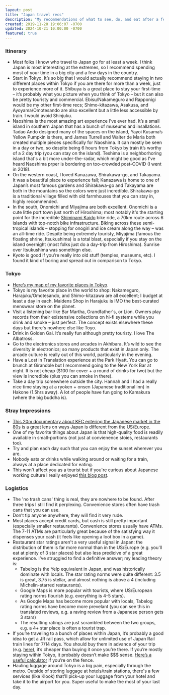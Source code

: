 ```yaml
---
layout: post
title: "Japan travel recs"
description: "My recommendations of what to see, do, and eat after a few trips to Japan."
created: 2019-11-28 19:06:07 -0700
updated: 2024-10-21 10:00:00 -0700
featured: true
---
```


### Itinerary

* Most folks I know who travel to Japan go for at least a week. I think Japan is most interesting at the extremes, so I recommend spending most of your time in a big city and a few days in the country.
* Start in Tokyo. It’s so big that I would actually recommend staying in two different places within Tokyo if you are there for more than a week, just to experience more of it. Shibuya is a great place to stay your first-time – it’s probably what you picture when you think of Tokyo – but it can also be pretty touristy and commercial. Ebisu/Nakameguro and Rapponigi would be my other first-time recs; Shimo-kitazawa, Asakusa, and Ayoyama/Omotesando are also excellent but a little less accessible by train. I would avoid Shinjuku.
* Naoshima is the most amazing art experience I’ve ever had. It’s a small island in southern Japan that has a bunch of museums and insallations. Tadao Ando designed many of the spaces on the island, Yayoi Kusama’s Yellow Pumpkin is there, and James Turrell and Walter de Maria both created multiple pieces specifically for Naoshima. It can mostly be seen in a day or two, so despite being 6 hours from Tokyo by train it’s worthy of a 2 day trip (you can stay on the island). Teshima is a neighborhoring island that's a bit more under-the-radar, which might be good as I've heard Naoshima prper is bordering on too-crowded post-COVID (I went in 2018).
* On the western coast, I loved Kanazawa, Shirakawa-go, and Takayama. It was a beautiful place to experience fall; Kanazawa is home to one of Japan’s most famous gardens and Shirakawa-go and Takayama are both in the mountains so the colors were just incredible. Shirakawa-go is a traditional village filled with old farmhouses that you can stay in, highly recommended.
* In the south, Onomichi and Miyajima are both excellent. Onomichi is a cute little port town just north of Hiroshima; most notably it's the starting point for the incredible [Shiminami Kaido](https://www.japan-guide.com/e/e3478.html) bike ride, a 70km route across 6 islands with top-notch bike infrastructure. Biking across these semi-tropical islands – stopping for onogiri and ice cream along the way – was an all-time ride. Despite being extremely touristy, Miyajima (famous the floating shrine, Itsukushima) is a total blast, especially if you stay on the island overnight (most folks just do a day-trip from Hiroshima). Sunrise over Itsukushima was somethign else.
* Kyoto is good if you’re really into old stuff (temples, museums, etc). I found it kind of boring and spread out in comparison to Tokyo.

### Tokyo

* [Here’s my map of my favorite places in Tokyo](https://goo.gl/maps/B7TCB7d796fSre8N7).
* Tokyo is my favorite place in the world to shop: Nakameguro, Harajuku/Omotesando, and Shimo-kitazawa are all excellent; I budget at least a day in each. Maidens Shop in Harajuku is IMO the best-curated menswear store on the planet.
* Visit a listening bar like Bar Martha, Grandfather's, or Lion. Owners play records from their existensive collections on hi-fi systems while you drink and smoke – just perfect. The concept exists elsewhere these days but there's nowhere else like Toyo.
* Drink in Golden Gai. It’s really fun although pretty touristy. I love The Albatross.
* Go to the electronics stores and arcades in Akhibara. It’s wild to see the diversity in electronics; so many products that exist in Japan only. The arcade culture is really out of this world, particularly in the evening.
* Have a Lost in Translation experience at the Park Hyatt. You can go to brunch at Girandole but I recommend going to the New York Bar at night. It is not cheap ($100 for cover + a round of drinks for two) but the view is incredible (plus you can smoke in there).
* Take a day trip somewhere outside the city. Hannah and I had a really nice time staying at a ryoken + onsen (Japanese traditional inn) in Hakone (1.5hrs away). A lot of people have fun going to Kamakura (where the big buddha is).

### Stray Impressions

* [This 20m documentary about KFC entering the Japanese market in the 80s](https://www.youtube.com/watch?v=uwwmKcFVji8) is a great lens on ways Japan is different from the US/Europe.
* One of my favorite things about Japan is that high-quality food is readily available in small-portions (not just at convienence stoies, restaurants too).
* Try and plan each day such that you can enjoy the sunset wherever you are.
* Nobody eats or drinks while walking around or waiting for a train, always at a place dedicated for eating.
* This won't affect you as a tourist but if you're curious about Japanese working culture I really enjoyed [this blog post](https://www.kalzumeus.com/2014/11/07/doing-business-in-japan/).

### Logistics

* The 'no trash cans' thing is real, they are nowhere to be found. After three trips I still find it perplexing. Convenience stores often have trash cans that you can use.
* Don’t tip anyone anywhere, they will find it very rude. 
* Most places accept credit cards, but cash is still pretty important (especially smaller restaurants). Convenience stores usually have ATMs. The 7-11 ATMs are particularly great because of the satisfying way it dispenses your cash (it feels like opening a loot box in a game).
* Restaurant star ratings aren't a very useful signal in Japan: the distribution of them is far more normal than in the US/Europe (e.g. you'll eat at plenty of 3 star places) but also less predicive of a great experience. I've struggled to find a definitive answer; my leading theory is:
  * Tabelog is the Yelp equivalent in Japan, and was historically dominate with locals. The star rating norms were quite different: 3.5 is great, 3.75 is stellar, and almost nothing is above a 4 (including Michelin-starred restaurants). 
  * Google Maps is more popular with tourists, where US/European rating norms flourish (e.g. everything is 4-5 stars).
  * As Google Maps has become more popular with locals, Tabelog rating norms have become more prevelant (you can see this in translated reviews, e.g. a raving review from a Japanese person gets 3 stars)
  * The resulting ratings are just scrambled between the two groups, e.g. a 4+ star place is often a tourist trap.
* If you’re traveling to a bunch of places within Japan, it’s probably a good idea to get a JR rail pass, which allow for unlimited use of Japan Rail train lines for 7/14 days. You should buy them in advance of your trip (e.g. [here](https://japan-rail-pass.com/)), it’s cheaper than buying it once you’re there. If you’re mostly staying within Tokyo, it probably doesn’t make $$$ sense. [Here’s a useful calculator](https://www.japan-guide.com/railpass/) if you’re on the fence.
* Hauling luggage around Tokyo is a big pain, especially through the metro. Outside of storing luggage at hotels/train stations, there's a few services (like Klook) that'll pick-up your luggage from your hotel and take it to the airport for you. Super useful to make the most of your last day.
  
